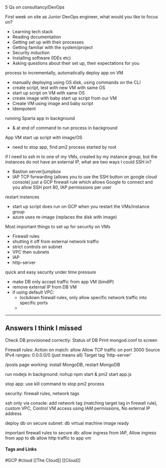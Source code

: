 5 Qs on consultancy/DevOps

First week on site as Junior DevOps engineer, what would you like to focus on?
- Learning tech stack
- Reading documentation
- Getting set up with their processes
- Getting familiar with the system/project
- Security induction
- Installing software (IDEs etc)
- Asking questions about their set up, their expectations for you


process to incrementally, automatically deploy app on VM
- manually deploying using OS disk, using commands on the CLI
- create script, test with new VM with same OS
- start up script on VM with same OS
- create image with baby start up script from our VM
- Create VM using image and baby script
- Idempotent 

running Sparta app in background
- & at end of command to run process in background

App VM start up script with image/OS
- need to stop app, find pm2 process started by root

if I need to ssh in to one of my VMs, created by my instance group, but the instances do not have an external IP, what are two ways I could SSH in?
- Bastion server/jumpbox
- IAP TCP forwarding (allows you to use the SSH button on google cloud console) just a GCP firewall rule which allows Google to connect and you allow SSH port 80, IAP permissions per user

restart instances
- start up script does run on GCP when you restart the VMs/instance group
- azure uses re-image (replaces the disk with image)

Most important things to set up for security on VMs
- Firewall rules
- shutting it off from external network traffic
- strict controls on subnet
- VPC then subnets
- IAP
- http-server 

quick and easy security under time pressure
- make DB only accept traffic from app VM (bindIP)
- remove external IP from DB VM
- if using default VPC:
	- lockdown firewall rules, only allow specific network traffic into specific ports
	- 
---

## Answers I think I missed
Check DB provisioned correctly:
Status of DB
Print mongod.conf to screen

Firewall rules:
Action on match: allow
Allow TCP traffic on port 3000
Source IPv4 ranges: 0.0.0.0/0 (just means all)
Target tag 'http-server'

/posts page working:
install MongoDB, restart MongoDB

run nodejs in background:
nohup npm start &
pm2 start app.js

stop app:
use kill command to stop pm2 process

security:
firewall rules, network tags

ssh only via console:
add network tag (matching target tag in firewall rule), custom VPC, Control VM access using IAM permissions, No external IP address

deploy db on secure subnet:
db virtual machine image ready

important firewall rules to secure db:
allow ingress from IAP,
Allow ingress from app to db
allow http traffic to app vm

#### Tags and Links 
#GCP 
#cloud 
[[The Cloud]] 
[[Cloud]] 
